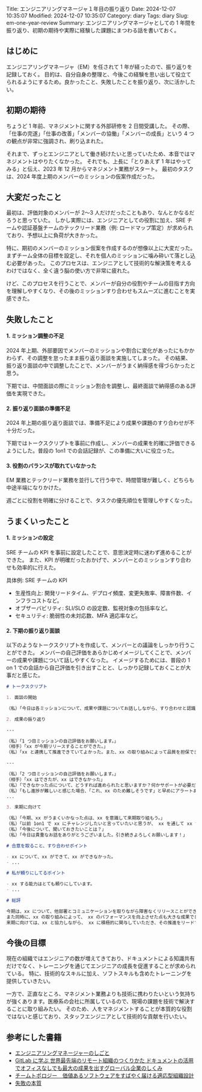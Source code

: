 Title: エンジニアリングマネージャ１年目の振り返り
Date: 2024-12-07 10:35:07
Modified: 2024-12-07 10:35:07
Category: diary
Tags: diary
Slug: em-one-year-review
Summary: エンジニアリングマネージャとしての 1 年間を振り返り、初期の期待や実際に経験した課題にまつわる話を書いておく。

## はじめに

エンジニアリングマネージャ（EM）を任されて 1 年が経ったので、振り返りを記録しておく。
目的は、自分自身の整理と、今後この経験を思い出して役立てられるようにするため。良かったこと、失敗したことを振り返り、次に活かしたい。

## 初期の期待

ちょうど 1 年前、マネジメントに関する外部研修を 2 日間受講した。
その際、「仕事の完遂」「仕事の改善」「メンバーの協働」「メンバーの成長」という 4 つの観点が非常に強調され、刷り込まれた。

それまで、ずっとエンジニアとして働き続けたいと思っていたため、本音ではマネジメントはやりたくなかった。
それでも、上長に「とりあえず 1 年はやってみる」と伝え、2023 年 12 月からマネジメント業務がスタート。
最初のタスクは、2024 年度上期のメンバーのミッションの仮案作成だった。

## 大変だったこと

最初は、評価対象のメンバーが 2〜3 人だけだったこともあり、なんとかなるだろうと思っていた。
しかし実際には、エンジニアとしての役割に加え、SRE チームや認証基盤チームのテックリード業務（例: ロードマップ策定）が求められており、予想以上に負荷が大きかった。

特に、期初のメンバーのミッション仮案を作成するのが想像以上に大変だった。
まずチーム全体の目標を設定し、それを個人のミッションに噛み砕いて落とし込む必要があった。
このプロセスは、エンジニアとして技術的な解決策を考えるわけではなく、全く違う脳の使い方で非常に疲れた。

けど、このプロセスを行うことで、メンバーが自分の役割やチームの目指す方向を理解しやすくなり、その後のミッションすり合わせもスムーズに進むことを実感できた。

## 失敗したこと

#### 1. ミッション調整の不足

2024 年上期、外部要因でメンバーのミッションや割合に変化があったにもかかわらず、その調整を怠ったまま振り返り面談を実施してしまった。
その結果、振り返り面談の中で調整したことで、メンバーがうまく納得感を得づらかったと思う。

下期では、中間面談の際にミッション割合を調整し、最終面談で納得感のある評価を実現できた。

#### 2. 振り返り面談の準備不足

2024 年上期の振り返り面談では、準備不足により成果や課題のすり合わせが不十分だった。

下期ではトークスクリプトを事前に作成し、メンバーの成果を的確に評価できるようにした。普段の 1on1 での会話記録が、この準備に大いに役立った。

#### 3. 役割のバランスが取れていなかった

EM 業務とテックリード業務を並行して行う中で、時間管理が難しく、どちらも中途半端になりかけた。

週ごとに役割を明確に分けることで、タスクの優先順位を管理しやすくなった。

## うまくいったこと

#### 1. ミッションの設定

SRE チームの KPI を事前に設定したことで、意思決定時に迷わず進めることができた。
また、KPI が明確だったおかげで、メンバーとのミッションすり合わせも効率的に行えた。

具体例: SRE チームの KPI

- 生産性向上: 開発リードタイム、デプロイ頻度、変更失敗率、障害件数、インフラコストなど。
- オブザーバビリティ: SLI/SLO の設定数、監視対象の包括率など。
- セキュリティ: 脆弱性の未対応数、MFA 適応率など。

#### 2. 下期の振り返り面談

以下のようなトークスクリプトを作成して、メンバーとの議論をしっかり行うことができた。
メンバーの自己評価をあらかじめイメージしてくことで、メンバーの成果や課題について話しやすくなった。
イメージするためには、普段の 1 on 1 での会話から自己評価を引き出すことと、しっかり記録しておくことが大事だと感じた。

```markdown
# トークスクリプト

1. 面談の開始

（私）「今日は各ミッションについて、成果や課題についてお話ししながら、すり合わせと認識を揃えていたいと考えてます。時間が足りなければまた別途時間取ります。」

2. 成果の振り返り

---

（私）「1 つ目ミッションの自己評価をお願いします。」
（相手）「xx が今期リリースすることができた。」
（私）「xx と連携して推進できていてよかった。また、xx の取り組みによって品質を担保できた。」

---

（私）「2 つ目ミッションの自己評価をお願いします。」
（相手）「xx はできたが、xx はできなかった」
（私）「できなかった点について、どうすれば進められたと思いますか？何かサポートが必要だと感じた点があれば教えて下さい。」
（私）「もし進捗が難しいと感じた場合、「これ、xx のため難しそうです」と早めにアラートあげてください。」
...

3. 来期に向けて

（私）「今期、xx がうまくいかなった点は、xx を意識して来期取り組もう。」
（私）「以前 1on1 で xx にチャレンジしたいと言っていたいと思うが、 xx を通して xx するのはどうだろう。」
（私）「今後について、聞いておきたいことは？」
（私）「今日は貴重なお話をありがとうございました。引き続きよろしくお願いします！」

# 合意を取ること、すり合わせポイント

- xx について、xx ができて、xx ができなかった。
- ...

# 私が頼りにしてるポイント

- xx する能力はとても頼りにしています。
- ...

# 総評

今期は、xx について、他部署とコミュニケーションを取りながら障害なくリリースことができました。その結果、xx するできました。
また同時に、xx の取り組みによって、 xx のパフォーマンスを向上させた点も大きな成果でした。
来期に向けては、xx と協力しながら、 xx に積極的に関与していただき、その推進をリードする役割を期待しています。
```

## 今後の目標

現在の組織ではエンジニアの数が増えてきており、ドキュメントによる知識共有だけでなく、トレーニングを通じてエンジニアの成長を促進することが求められている。
特に、技術的なスキルに加え、ソフトスキルも含めたトレーニングを提供していきたい。

一方で、正直なところ、マネジメント業務よりも技術に携わりたいという気持ちが強くあります。医療系の会社に所属しているので、現場の課題を技術で解決することに取り組みたい。
そのため、人をマネジメントすることが本質的な役割ではないと感じており、スタッフエンジニアとして技術的な貢献を行いたい。

## 参考にした書籍

- [エンジニアリングマネージャーのしごと](https://www.oreilly.co.jp/books/9784873119946/)
- [GitLab に学ぶ 世界最先端のリモート組織のつくりかた ドキュメントの活用でオフィスなしでも最大の成果を出すグローバル企業のしくみ](https://amzn.asia/d/eXnlMMm)
- [チームトポロジー　価値あるソフトウェアをすばやく届ける適応型組織設計](https://amzn.asia/d/4gWUeZK)
- [失敗の本質](https://amzn.asia/d/1C1QmBB)
